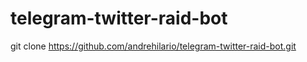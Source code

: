 # telegram-twitter-raid-bot
git clone https://github.com/andrehilario/telegram-twitter-raid-bot.git
